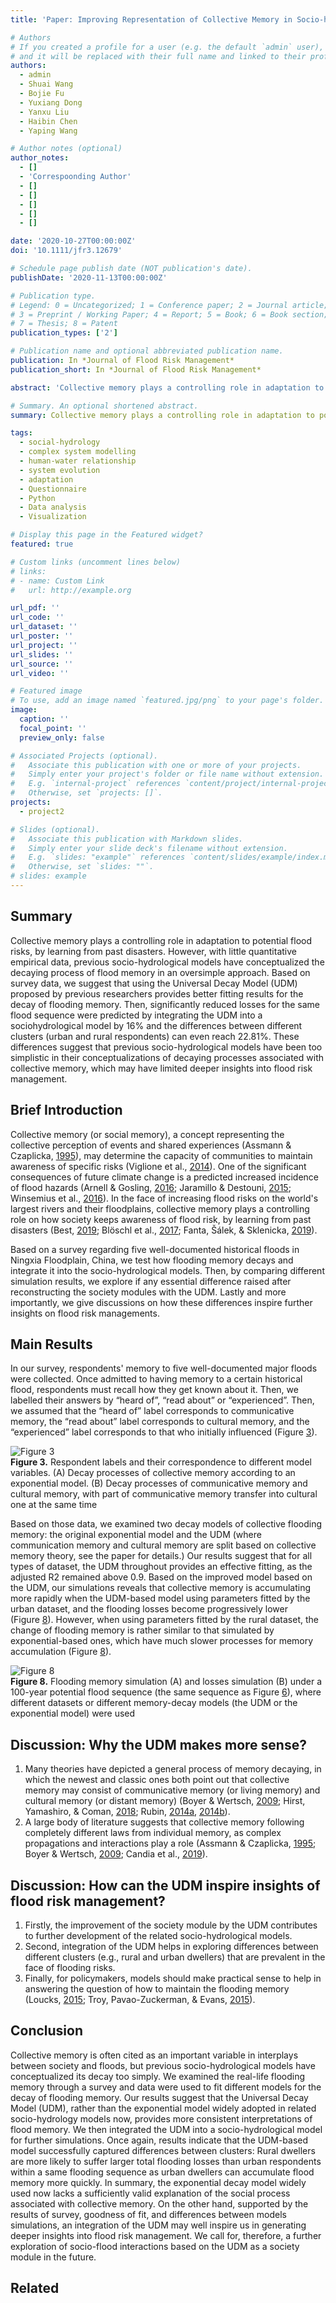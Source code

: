```yaml
---
title: 'Paper: Improving Representation of Collective Memory in Socio-hydrological Models and New Insights into Flood Risk Management'

# Authors
# If you created a profile for a user (e.g. the default `admin` user), write the username (folder name) here
# and it will be replaced with their full name and linked to their profile.
authors:
  - admin
  - Shuai Wang
  - Bojie Fu
  - Yuxiang Dong
  - Yanxu Liu
  - Haibin Chen
  - Yaping Wang

# Author notes (optional)
author_notes:
  - []
  - 'Correspoonding Author'
  - []
  - []
  - []
  - []
  - []

date: '2020-10-27T00:00:00Z'
doi: '10.1111/jfr3.12679'

# Schedule page publish date (NOT publication's date).
publishDate: '2020-11-13T00:00:00Z'

# Publication type.
# Legend: 0 = Uncategorized; 1 = Conference paper; 2 = Journal article;
# 3 = Preprint / Working Paper; 4 = Report; 5 = Book; 6 = Book section;
# 7 = Thesis; 8 = Patent
publication_types: ['2']

# Publication name and optional abbreviated publication name.
publication: In *Journal of Flood Risk Management*
publication_short: In *Journal of Flood Risk Management*

abstract: 'Collective memory plays a controlling role in adaptation to potential flood risks, by learning from past disasters. However, with little quantitative empirical data, previous socio-hydrological models have conceptualized the decaying process of flood memory in an oversimple approach. Here, based on survey data of 683 respondents on Ningxia Floodplain, we confirmed that flood memory decays overtime via two channels: oral communication (communicative memory) and physical recording of information (cultural memory). Using the Universal Decay Model (UDM) proposed by previous researchers provides better fitting of results to the decay of flooding memory (adjusted R2 coefficient are 0.97, 0.90, 0.95 when data of all, rural or urban respondents used, respectively) compared with the original exponential model (adjusted R2 coefficient are 0.91, 0.74, 0.59, corresponding). Then, significantly reduced losses for the same flood sequence predicted by integrating the UDM into a sociohydrological model by 16% and the differences between different clusters (urban and rural respondents) can even reach 22.81%. These differences suggest that previous socio-hydrological models have been too simplistic in their conceptualizations of decaying processes associated with collective memory, which may have limited deeper insights into flood risk management.'

# Summary. An optional shortened abstract.
summary: Collective memory plays a controlling role in adaptation to potential flood risks, by learning from past disasters. Based on survey data, we suggest that using the Universal Decay Model (UDM) proposed by previous researchers provides better fitting results for the decay of flooding memory. 

tags: 
  - social-hydrology
  - complex system modelling
  - human-water relationship
  - system evolution
  - adaptation
  - Questionnaire
  - Python
  - Data analysis
  - Visualization

# Display this page in the Featured widget?
featured: true

# Custom links (uncomment lines below)
# links:
# - name: Custom Link
#   url: http://example.org

url_pdf: ''
url_code: ''
url_dataset: ''
url_poster: ''
url_project: ''
url_slides: ''
url_source: ''
url_video: ''

# Featured image
# To use, add an image named `featured.jpg/png` to your page's folder.
image:
  caption: ''
  focal_point: ''
  preview_only: false

# Associated Projects (optional).
#   Associate this publication with one or more of your projects.
#   Simply enter your project's folder or file name without extension.
#   E.g. `internal-project` references `content/project/internal-project/index.md`.
#   Otherwise, set `projects: []`.
projects:
  - project2

# Slides (optional).
#   Associate this publication with Markdown slides.
#   Simply enter your slide deck's filename without extension.
#   E.g. `slides: "example"` references `content/slides/example/index.md`.
#   Otherwise, set `slides: ""`.
# slides: example
---
```

<!-- 
{{% callout note %}}
Click the _Cite_ button above to demo the feature to enable visitors to import publication metadata into their reference management software.
{{% /callout %}}

{{% callout note %}}
Create your slides in Markdown - click the _Slides_ button to check out the example.
{{% /callout %}} -->

## Summary

Collective memory plays a controlling role in adaptation to potential flood risks, by learning from past disasters. However, with little quantitative empirical data, previous socio-hydrological models have conceptualized the decaying process of flood memory in an oversimple approach. Based on survey data, we suggest that using the Universal Decay Model (UDM) proposed by previous researchers provides better fitting results for the decay of flooding memory. Then, significantly reduced losses for the same flood sequence were predicted by integrating the UDM into a sociohydrological model by 16% and the differences between different clusters (urban and rural respondents) can even reach 22.81%. These differences suggest that previous socio-hydrological models have been too simplistic in their conceptualizations of decaying processes associated with collective memory, which may have limited deeper insights into flood risk management.

## Brief Introduction

Collective memory (or social memory), a concept representing the collective perception of events and shared experiences (Assmann & Czaplicka, [1995](https://onlinelibrary.wiley.com/doi/10.1111/jfr3.12679#jfr312679-bib-0002)), may determine the capacity of communities to maintain awareness of specific risks (Viglione et al., [2014](https://onlinelibrary.wiley.com/doi/10.1111/jfr3.12679#jfr312679-bib-0028)). One of the significant consequences of future climate change is a predicted increased incidence of flood hazards (Arnell & Gosling, [2016](https://onlinelibrary.wiley.com/doi/10.1111/jfr3.12679#jfr312679-bib-0001); Jaramillo & Destouni, [2015](https://onlinelibrary.wiley.com/doi/10.1111/jfr3.12679#jfr312679-bib-0017); Winsemius et al., [2016](https://onlinelibrary.wiley.com/doi/10.1111/jfr3.12679#jfr312679-bib-0029)). In the face of increasing flood risks on the world's largest rivers and their floodplains, collective memory plays a controlling role on how society keeps awareness of flood risk, by learning from past disasters (Best, [2019](https://onlinelibrary.wiley.com/doi/10.1111/jfr3.12679#jfr312679-bib-0003); Blöschl et al., [2017](https://onlinelibrary.wiley.com/doi/10.1111/jfr3.12679#jfr312679-bib-0004); Fanta, Šálek, & Sklenicka, [2019](https://onlinelibrary.wiley.com/doi/10.1111/jfr3.12679#jfr312679-bib-0013)).

Based on a survey regarding five well-documented historical floods in Ningxia Floodplain, China, we test how flooding memory decays and integrate it into the socio-hydrological models. Then, by comparing different simulation results, we explore if any essential difference raised after reconstructing the society modules with the UDM. Lastly and more importantly, we give discussions on how these differences inspire further insights on flood risk managements.

## Main Results

In our survey, respondents' memory to five well-documented major floods were collected. Once admitted to having memory to a certain historical flood, respondents must recall how they get known about it. Then, we labelled their answers by “heard of”, “read about” or “experienced”. Then, we assumed that the “heard of” label corresponds to communicative memory, the “read about” label corresponds to cultural memory, and the “experienced” label corresponds to that who initially influenced (Figure [3](https://onlinelibrary.wiley.com/doi/10.1111/jfr3.12679#jfr312679-fig-0003)).

![Figure 3](https://onlinelibrary.wiley.com/cms/asset/8850cd77-781d-451e-a321-cb123b99d17d/jfr312679-fig-0003-m.jpg)  
**Figure 3.** Respondent labels and their correspondence to different model variables. (A) Decay processes of collective memory according to an exponential model. (B) Decay processes of communicative memory and cultural memory, with part of communicative memory transfer into cultural one at the same time

Based on those data, we examined two decay models of collective flooding memory: the original exponential model and the UDM (where communication memory and cultural memory are split based on collective memory theory, see the paper for details.) Our results suggest that for all types of dataset, the UDM throughout provides an effective fitting, as the adjusted R2 remained above 0.9. Based on the improved model based on the UDM, our simulations reveals that collective memory is accumulating more rapidly when the UDM-based model using parameters fitted by the urban dataset, and the flooding losses become progressively lower (Figure [8](https://onlinelibrary.wiley.com/doi/10.1111/jfr3.12679#jfr312679-fig-0008)). However, when using parameters fitted by the rural dataset, the change of flooding memory is rather similar to that simulated by exponential-based ones, which have much slower processes for memory accumulation (Figure [8](https://onlinelibrary.wiley.com/doi/10.1111/jfr3.12679#jfr312679-fig-0008)).

![Figure 8](https://onlinelibrary.wiley.com/cms/asset/a9c6e0ec-d6c7-40c1-ace8-faaab4c3f3b7/jfr312679-fig-0008-m.jpg)  
**Figure 8.** Flooding memory simulation (A) and losses simulation (B) under a 100-year potential flood sequence (the same sequence as Figure [6](https://onlinelibrary.wiley.com/doi/10.1111/jfr3.12679#jfr312679-fig-0006)), where different datasets or different memory-decay models (the UDM or the exponential model) were used

## Discussion: Why the UDM makes more sense?

1.  Many theories have depicted a general process of memory decaying, in which the newest and classic ones both point out that collective memory may consist of communicative memory (or living memory) and cultural memory (or distant memory) (Boyer & Wertsch, [2009](https://onlinelibrary.wiley.com/doi/10.1111/jfr3.12679#jfr312679-bib-0005); Hirst, Yamashiro, & Coman, [2018](https://onlinelibrary.wiley.com/doi/10.1111/jfr3.12679#jfr312679-bib-0016); Rubin, [2014a](https://onlinelibrary.wiley.com/doi/10.1111/jfr3.12679#jfr312679-bib-0023), [2014b](https://onlinelibrary.wiley.com/doi/10.1111/jfr3.12679#jfr312679-bib-0024)).
2.  A large body of literature suggests that collective memory following completely different laws from individual memory, as complex propagations and interactions play a role (Assmann & Czaplicka, [1995](https://onlinelibrary.wiley.com/doi/10.1111/jfr3.12679#jfr312679-bib-0002); Boyer & Wertsch, [2009](https://onlinelibrary.wiley.com/doi/10.1111/jfr3.12679#jfr312679-bib-0005); Candia et al., [2019](https://onlinelibrary.wiley.com/doi/10.1111/jfr3.12679#jfr312679-bib-0006)).

## Discussion: How can the UDM inspire insights of flood risk management?

1.  Firstly, the improvement of the society module by the UDM contributes to further development of the related socio-hydrological models.
2.  Second, integration of the UDM helps in exploring differences between different clusters (e.g., rural and urban dwellers) that are prevalent in the face of flooding risks.
3.  Finally, for policymakers, models should make practical sense to help in answering the question of how to maintain the flooding memory (Loucks, [2015](https://onlinelibrary.wiley.com/doi/10.1111/jfr3.12679#jfr312679-bib-0020); Troy, Pavao-Zuckerman, & Evans, [2015](https://onlinelibrary.wiley.com/doi/10.1111/jfr3.12679#jfr312679-bib-0026)).

## Conclusion

Collective memory is often cited as an important variable in interplays between society and floods, but previous socio-hydrological models have conceptualized its decay too simply. We examined the real-life flooding memory through a survey and data were used to fit different models for the decay of flooding memory. Our results suggest that the Universal Decay Model (UDM), rather than the exponential model widely adopted in related socio-hydrology models now, provides more consistent interpretations of flood memory. We then integrated the UDM into a socio-hydrological model for further simulations. Once again, results indicate that the UDM-based model successfully captured differences between clusters: Rural dwellers are more likely to suffer larger total flooding losses than urban respondents within a same flooding sequence as urban dwellers can accumulate flood memory more quickly. In summary, the exponential decay model widely used now lacks a sufficiently valid explanation of the social process associated with collective memory. On the other hand, supported by the results of survey, goodness of fit, and differences between models simulations, an integration of the UDM may well inspire us in generating deeper insights into flood risk management. We call for, therefore, a further exploration of socio-flood interactions based on the UDM as a society module in the future.

## Related

<!-- Supplementary notes can be added here, including [code, math, and images](https://wowchemy.com/docs/writing-markdown-latex/). -->
